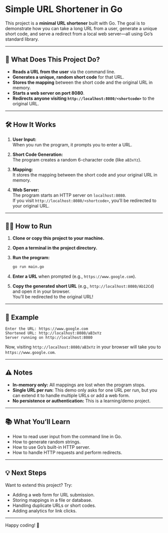 # Simple URL Shortener in Go

This project is a **minimal URL shortener** built with Go. The goal is to demonstrate how you can take a long URL from a user, generate a unique short code, and serve a redirect from a local web server—all using Go’s standard library.

---

## 🚀 What Does This Project Do?

- **Reads a URL from the user** via the command line.
- **Generates a unique, random short code** for that URL.
- **Stores the mapping** between the short code and the original URL in memory.
- **Starts a web server on port 8080**.
- **Redirects anyone visiting `http://localhost:8080/<shortcode>`** to the original URL.

---

## 🛠️ How It Works

1. **User Input:**  
   When you run the program, it prompts you to enter a URL.

2. **Short Code Generation:**  
   The program creates a random 6-character code (like `aB3xYz`).

3. **Mapping:**  
   It stores the mapping between the short code and your original URL in memory.

4. **Web Server:**  
   The program starts an HTTP server on `localhost:8080`.  
   If you visit `http://localhost:8080/<shortcode>`, you’ll be redirected to your original URL.

---

## 🏃‍♂️ How to Run

1. **Clone or copy this project to your machine.**

2. **Open a terminal in the project directory.**

3. **Run the program:**
   ```sh
   go run main.go
   ```

4. **Enter a URL** when prompted (e.g., `https://www.google.com`).

5. **Copy the generated short URL** (e.g., `http://localhost:8080/Ab12Cd`) and open it in your browser.  
   You’ll be redirected to the original URL!

---

## 📝 Example

```
Enter the URL: https://www.google.com
Shortened URL: http://localhost:8080/aB3xYz
Server running on http://localhost:8080
```

Now, visiting `http://localhost:8080/aB3xYz` in your browser will take you to `https://www.google.com`.

---

## ⚠️ Notes

- **In-memory only:** All mappings are lost when the program stops.
- **Single URL per run:** This demo only asks for one URL per run, but you can extend it to handle multiple URLs or add a web form.
- **No persistence or authentication:** This is a learning/demo project.

---

## 📚 What You’ll Learn

- How to read user input from the command line in Go.
- How to generate random strings.
- How to use Go’s built-in HTTP server.
- How to handle HTTP requests and perform redirects.

---

## 💡 Next Steps

Want to extend this project? Try:
- Adding a web form for URL submission.
- Storing mappings in a file or database.
- Handling duplicate URLs or short codes.
- Adding analytics for link clicks.

---

Happy coding! 🚀